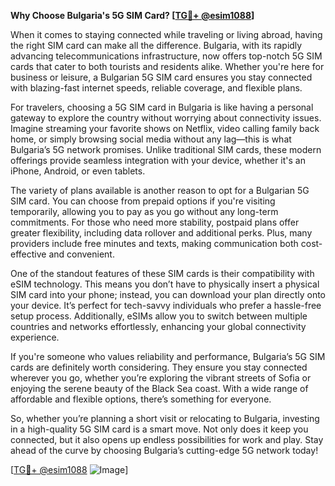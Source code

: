 **Why Choose Bulgaria's 5G SIM Card? [[TG💪+ @esim1088](https://t.me/s/esim1088)]**

When it comes to staying connected while traveling or living abroad, having the right SIM card can make all the difference. Bulgaria, with its rapidly advancing telecommunications infrastructure, now offers top-notch 5G SIM cards that cater to both tourists and residents alike. Whether you're here for business or leisure, a Bulgarian 5G SIM card ensures you stay connected with blazing-fast internet speeds, reliable coverage, and flexible plans.

For travelers, choosing a 5G SIM card in Bulgaria is like having a personal gateway to explore the country without worrying about connectivity issues. Imagine streaming your favorite shows on Netflix, video calling family back home, or simply browsing social media without any lag—this is what Bulgaria’s 5G network promises. Unlike traditional SIM cards, these modern offerings provide seamless integration with your device, whether it's an iPhone, Android, or even tablets.

The variety of plans available is another reason to opt for a Bulgarian 5G SIM card. You can choose from prepaid options if you're visiting temporarily, allowing you to pay as you go without any long-term commitments. For those who need more stability, postpaid plans offer greater flexibility, including data rollover and additional perks. Plus, many providers include free minutes and texts, making communication both cost-effective and convenient.

One of the standout features of these SIM cards is their compatibility with eSIM technology. This means you don’t have to physically insert a physical SIM card into your phone; instead, you can download your plan directly onto your device. It’s perfect for tech-savvy individuals who prefer a hassle-free setup process. Additionally, eSIMs allow you to switch between multiple countries and networks effortlessly, enhancing your global connectivity experience.

If you're someone who values reliability and performance, Bulgaria’s 5G SIM cards are definitely worth considering. They ensure you stay connected wherever you go, whether you’re exploring the vibrant streets of Sofia or enjoying the serene beauty of the Black Sea coast. With a wide range of affordable and flexible options, there’s something for everyone.

So, whether you’re planning a short visit or relocating to Bulgaria, investing in a high-quality 5G SIM card is a smart move. Not only does it keep you connected, but it also opens up endless possibilities for work and play. Stay ahead of the curve by choosing Bulgaria’s cutting-edge 5G network today!

[[TG💪+ @esim1088](https://t.me/s/esim1088) ![Image](https://i.postimg.cc/Y0z9fWf4/image.png)]